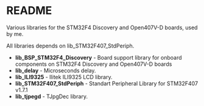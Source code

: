 # README #

Various libraries for the STM32F4 Discovery and Open407V-D boards, used by me.

All libraries depends on lib_STM32F407_StdPeriph.

* <b>lib_BSP_STM32F4_Discovery</b> - Board support library for onboard components on STM32F4 Discovery and Open407V-D boards
* <b>lib_delay</b> - Microseconds delay.
* <b>lib_ILI9325</b> - Ilitek ILI9325 LCD library.
* <b>lib_STM32F407_StdPeriph</b> - Standart Peripheral Library for STM32F407 v1.7.1
* <b>lib_tjpegd</b> - TJpgDec library.

